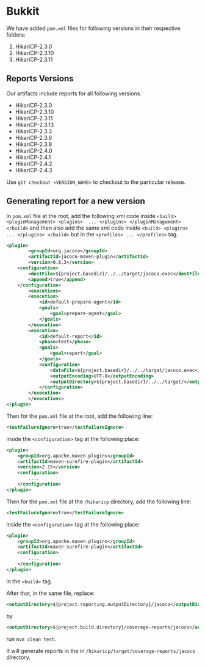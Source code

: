 # Bukkit

We have added `pom.xml` files for following versions in their respective folders:

1. HikariCP-2.3.0
2. HikariCP-2.3.10
3. HikariCP-2.3.11

## Reports Versions

Our artifacts include reports for all following versions.

* HikariCP-2.3.0
* HikariCP-2.3.10
* HikariCP-2.3.11
* HikariCP-2.3.13
* HikariCP-2.3.3
* HikariCP-2.3.6
* HikariCP-2.3.8
* HikariCP-2.4.0
* HikariCP-2.4.1
* HikariCP-2.4.2
* HikariCP-2.4.3


Use `git checkout <VERSION_NAME>` to checkout to the particular release.

## Generating report for a new version

In `pom.xml` file at the root, add the following xml code inside ```<build> <pluginManagement> <plugins>  ... </plugins> </pluginManagement> </build>``` and then also add the same xml code inside ```<build> <plugins> ... </plugins> </build>``` but in the `<profiles> ... </profiles>` tag.

```xml
<plugin>
        <groupId>org.jacoco</groupId>
        <artifactId>jacoco-maven-plugin</artifactId>
        <version>0.8.3</version>
    <configuration>
        <destFile>${project.basedir}/../../target/jacoco.exec</destFile>
        <append>true</append>
    </configuration>
        <executions>
        <execution>
            <id>default-prepare-agent</id>
            <goals>
                <goal>prepare-agent</goal>
            </goals>
        </execution>
        <execution>
            <id>default-report</id>
            <phase>test</phase>
            <goals>
                <goal>report</goal>
            </goals>
            <configuration>
                <dataFile>${project.basedir}/../../target/jacoco.exec</dataFile>
                <outputEncoding>UTF-8</outputEncoding>
                <outputDirectory>${project.basedir}/../../target/</outputDirectory>
            </configuration>
        </execution>
        </executions>
</plugin>
```

Then for the `pom.xml` file at the root, add the following line:

```xml
<testFailureIgnore>true</testFailureIgnore>
```

inside the `<configuration>` tag at the following place:

```xml
<plugin>
    <groupId>org.apache.maven.plugins</groupId>
    <artifactId>maven-surefire-plugin</artifactId>
    <version>2.15</version>
    <configuration>
        ....
    </configuration>
</plugin>
```

Then for the `pom.xml` file at the `/hikaricp` directory, add the following line:

```xml
<testFailureIgnore>true</testFailureIgnore>
```

inside the `<configuration>` tag at the following place:

```xml
<plugin>
    <groupId>org.apache.maven.plugins</groupId>
    <artifactId>maven-surefire-plugin</artifactId>
    <configuration>
        ....
    </configuration>
</plugin>
```
in the `<build>` tag.

After that, in the same file, replace:

```xml
<outputDirectory>${project.reporting.outputDirectory}/jacoco</outputDirectory>
```

by

```xml
<outputDirectory>${project.build.directory}/coverage-reports/jacoco</outputDirectory>
```

run `mvn clean test`.

It will generate reports in the in `/hikaricp/target/coverage-reports/jacoco` directory.
